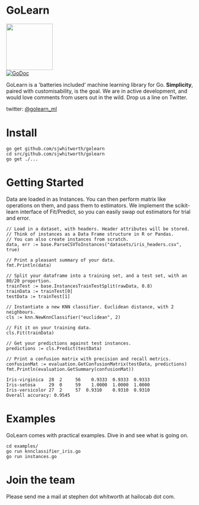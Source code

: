 GoLearn
=======

<img src="http://talks.golang.org/2013/advconc/gopherhat.jpg" width=125><br>
[![GoDoc](https://godoc.org/github.com/sjwhitworth/golearn?status.png)](https://godoc.org/github.com/sjwhitworth/golearn)<br>

GoLearn is a 'batteries included' machine learning library for Go. **Simplicity**, paired with customisability, is the goal.
We are in active development, and would love comments from users out in the wild. Drop us a line on Twitter.

twitter: [@golearn_ml](http://www.twitter.com/golearn_ml)

Install
=======

```
go get github.com/sjwhitworth/golearn
cd src/github.com/sjwhitworth/golearn
go get ./...
```

Getting Started
=======

Data are loaded in as Instances. You can then perform matrix like operations on them, and pass them to estimators.
We implement the scikit-learn interface of Fit/Predict, so you can easily swap out estimators for trial and error.

```
// Load in a dataset, with headers. Header attributes will be stored.
// Think of instances as a Data Frame structure in R or Pandas.
// You can also create instances from scratch.
data, err := base.ParseCSVToInstances("datasets/iris_headers.csv", true)

// Print a pleasant summary of your data.
fmt.Println(data)

// Split your dataframe into a training set, and a test set, with an 80/20 proportion.
trainTest := base.InstancesTrainTestSplit(rawData, 0.8)
trainData := trainTest[0]
testData := trainTest[1]

// Instantiate a new KNN classifier. Euclidean distance, with 2 neighbours.
cls := knn.NewKnnClassifier("euclidean", 2)

// Fit it on your training data.
cls.Fit(trainData)

// Get your predictions against test instances.
predictions := cls.Predict(testData)

// Print a confusion matrix with precision and recall metrics.
confusionMat := evaluation.GetConfusionMatrix(testData, predictions)
fmt.Println(evaluation.GetSummary(confusionMat))
```

```
Iris-virginica	28	2	  56	0.9333	0.9333  0.9333
Iris-setosa	    29	0	  59	1.0000  1.0000	1.0000
Iris-versicolor	27	2	  57  0.9310	0.9310  0.9310
Overall accuracy: 0.9545
```

Examples
========

GoLearn comes with practical examples. Dive in and see what is going on.

```
cd examples/
go run knnclassifier_iris.go
go run instances.go
```

Join the team
=============

Please send me a mail at stephen dot whitworth at hailocab dot com.
